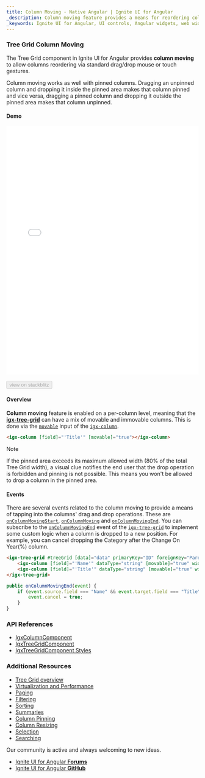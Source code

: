```yaml
---
title: Column Moving - Native Angular | Ignite UI for Angular
_description: Column moving feature provides a means for reordering columns interactively via a standard drag/drop mouse gesture.
_keywords: Ignite UI for Angular, UI controls, Angular widgets, web widgets, UI widgets, Angular, Native Angular Components Suite, Native Angular Controls, Native Angular Components Library, Angular Grid, Angular Table, Angular Data Grid component, Angular Data Table component, Angular Data Grid control, Angular Data Table control,Angular Grid component, Angular Table component, Angular Grid control, Angular Table control, Angular High Performance Grid, Angular High Performance Data Table, Column Moving, Grid Column Moving, Angular Grid Column Moving, Angular Data Table Column Moving, Angular column moving
---
```


### Tree Grid Column Moving

The Tree Grid component in Ignite UI for Angular provides **column moving** to allow columns reordering via standard drag/drop mouse or touch gestures.

Column moving works as well with pinned columns. Dragging an unpinned column and dropping it inside the pinned area makes that column pinned and vice versa, dragging a pinned column and dropping it outside the pinned area makes that column unpinned.

#### Demo



<div class="sample-container loading" style="height:650px">
    <iframe id="treegrid-column-moving-sample-iframe" src='{environment:demosBaseUrl}/tree-grid/treegrid-column-moving' width="100%" height="100%" seamless frameBorder="0" onload="onSampleIframeContentLoaded(this);"></iframe>
</div>
<br/>
<div>
<button data-localize="stackblitz" disabled class="stackblitz-btn" data-iframe-id="treegrid-column-moving-sample-iframe" data-demos-base-url="{environment:demosBaseUrl}">view on stackblitz</button>
</div>
<div class="divider--half"></div>



#### Overview

**Column moving** feature is enabled on a per-column level, meaning that the [**igx-tree-grid**]({environment:angularApiUrl}/classes/igxtreegridcomponent.html) can have a mix of movable and immovable columns. This is done via the [`movable`]({environment:angularApiUrl}/classes/igxcolumncomponent.html#movable) input of the [`igx-column`]({environment:angularApiUrl}/classes/igxcolumncomponent.html).




```html
<igx-column [field]="'Title'" [movable]="true"></igx-column>
```



> [!NOTE]
> If the pinned area exceeds its maximum allowed width (80% of the total Tree Grid width), a visual clue notifies the end user that the drop operation is forbidden and pinning is not possible. This means you won't be allowed to drop a column in the pinned area.

#### Events

There are several events related to the column moving to provide a means of tapping into the columns' drag and drop operations. These are [`onColumnMovingStart`]({environment:angularApiUrl}/classes/igxtreegridcomponent.html#oncolumnmovingstart), [`onColumnMoving`]({environment:angularApiUrl}/classes/igxtreegridcomponent.html#oncolumnmoving) and [`onColumnMovingEnd`]({environment:angularApiUrl}/classes/igxtreegridcomponent.html#oncolumnmovingend). 
You can subscribe to the [`onColumnMovingEnd`]({environment:angularApiUrl}/classes/igxtreegridcomponent.html#oncolumnmovingend) event of the [`igx-tree-grid`]({environment:angularApiUrl}/classes/igxtreegridcomponent.html) to implement some custom logic when a column is dropped to a new position. For example, you can cancel dropping the Category after the Change On Year(%) column.



```html
<igx-tree-grid #treeGrid [data]="data" primaryKey="ID" foreignKey="ParentID" [autoGenerate]="false" (onColumnMovingEnd)="onColumnMovingEnd($event)">
    <igx-column [field]="'Name'" dataType="string" [movable]="true" width="250px"></igx-column>
    <igx-column [field]="'Title'" dataType="string" [movable]="true" width="250px"></igx-column>
</igx-tree-grid>
```

```typescript
public onColumnMovingEnd(event) {
    if (event.source.field === "Name" && event.target.field === "Title") {
        event.cancel = true;
    }
}
```



### API References
<div class="divider--half"></div>
 
* [IgxColumnComponent]({environment:angularApiUrl}/classes/igxcolumncomponent.html)
* [IgxTreeGridComponent]({environment:angularApiUrl}/classes/igxtreegridcomponent.html)
* [IgxTreeGridComponent Styles]({environment:sassApiUrl}/index.html#mixin-igx-grid)

### Additional Resources
<div class="divider--half"></div>

* [Tree Grid overview](tree_grid.md)
* [Virtualization and Performance](virtualization.md)
* [Paging](paging.md)
* [Filtering](filtering.md)
* [Sorting](sorting.md)
* [Summaries](summaries.md)
* [Column Pinning](column_pinning.md)
* [Column Resizing](column_resizing.md)
* [Selection](selection.md)
* [Searching](search.md)

<div class="divider--half"></div>
Our community is active and always welcoming to new ideas.

* [Ignite UI for Angular **Forums**](https://www.infragistics.com/community/forums/f/ignite-ui-for-angular)
* [Ignite UI for Angular **GitHub**](https://github.com/IgniteUI/igniteui-angular)
